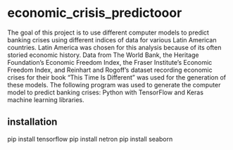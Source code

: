 # economic_crisis_predictooor

The goal of this project is to use different computer models to predict banking crises using different indices of data for various Latin American countries. Latin America was chosen for this analysis because of its often storied economic history. Data from The World Bank, the Heritage Foundation’s Economic Freedom Index, the Fraser Institute’s Economic Freedom Index, and Reinhart and Rogoff’s dataset recording economic crises for their book “This Time Is Different” was used for the generation of these models. The following program was used to generate the computer model to predict banking crises: Python with TensorFlow and Keras machine learning libraries.

installation
---------------
pip install tensorflow
pip install netron
pip install seaborn

